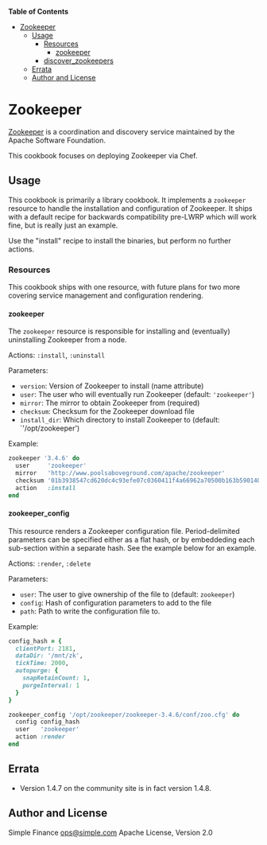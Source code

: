 **Table of Contents**

- [Zookeeper](#zookeeper)
  - [Usage](#usage)
    - [Resources](#resources)
      - [zookeeper](#zookeeper)
    - [discover\_zookeepers](#discover\_zookeepers)
  - [Errata](#errata)
  - [Author and License](#author-and-license)

# Zookeeper
[Zookeeper](http://zookeeper.apache.org/) is a coordination and discovery
service maintained by the Apache Software Foundation.

This cookbook focuses on deploying Zookeeper via Chef.

## Usage
This cookbook is primarily a library cookbook. It implements a `zookeeper`
resource to handle the installation and configuration of Zookeeper. It ships
with a default recipe for backwards compatibility pre-LWRP which will work
fine, but is really just an example.

Use the "install" recipe to install the binaries, but perform no further actions.

### Resources
This cookbook ships with one resource, with future plans for two more covering
service management and configuration rendering.

#### zookeeper
The `zookeeper` resource is responsible for installing and (eventually)
uninstalling Zookeeper from a node.

Actions: `:install`, `:uninstall`

Parameters:
* `version`: Version of Zookeeper to install (name attribute)
* `user`: The user who will eventually run Zookeeper (default: `'zookeeper'`)
* `mirror`: The mirror to obtain Zookeeper from (required)
* `checksum`: Checksum for the Zookeeper download file
* `install_dir`: Which directory to install Zookeeper to (default:
  `'/opt/zookeeper')

Example:
``` ruby
zookeeper '3.4.6' do
  user     'zookeeper'
  mirror   'http://www.poolsaboveground.com/apache/zookeeper'
  checksum '01b3938547cd620dc4c93efe07c0360411f4a66962a70500b163b59014046994'
  action   :install
end
```

#### zookeeper\_config
This resource renders a Zookeeper configuration file. Period-delimited
parameters can be specified either as a flat hash, or by embeddeding each
sub-section within a separate hash. See the example below for an example.

Actions: `:render`, `:delete`

Parameters:
* `user`: The user to give ownership of the file to (default: `zookeeper`)
* `config`: Hash of configuration parameters to add to the file
* `path`: Path to write the configuration file to.

Example:
``` ruby
config_hash = {
  clientPort: 2181, 
  dataDir: '/mnt/zk', 
  tickTime: 2000,
  autopurge: {
    snapRetainCount: 1,
    purgeInterval: 1
  }
}

zookeeper_config '/opt/zookeeper/zookeeper-3.4.6/conf/zoo.cfg' do
  config config_hash
  user   'zookeeper'
  action :render
end
```

## Errata
* Version 1.4.7 on the community site is in fact version 1.4.8.

## Author and License
Simple Finance <ops@simple.com>
Apache License, Version 2.0
